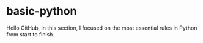 # basic-python
Hello GitHub, in this section, I focused on the most essential rules in Python from start to finish.